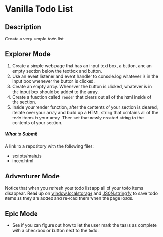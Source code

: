 # Vanilla Todo List

## Description

Create a very simple todo list.

## Explorer Mode

1. Create a simple web page that has an input text box, a button, and an empty section below the textbox and button.
2. Use an event listener and event handler to console.log whatever is in the input box whenever the button is clicked.
3. Create an empty array. Whenever the button is clicked, whatever is in the input box should be added to the array.
4. Create a function called `render` that clears out all of the html inside of the section.
5. Inside your render function, after the contents of your section is cleared, iterate over your array and build up a HTML string that contains all of the todo items in your array. Then set that newly created string to the contents of your section.

##### What to Submit

A link to a repository with the following files:
* scripts/main.js
* index.html

## Adventurer Mode

Notice that when you refresh your todo list app all of your todo items disappear. Read up on [window.localstorage](https://developer.mozilla.org/en-US/docs/Web/API/Window/localStorage) and [JSON.stringify](https://developer.mozilla.org/en-US/docs/Web/JavaScript/Reference/Global_Objects/JSON/stringify) to save todo items as they are added and re-load them when the page loads.

## Epic Mode

* See if you can figure out how to let the user mark the tasks as complete with a checkbox or button next to the todo.
